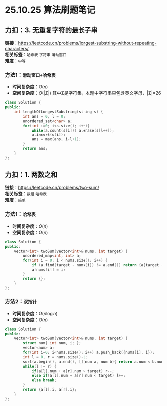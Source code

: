 # 25.10.25 算法刷题笔记

## 力扣：3. 无重复字符的最长子串
**链接**：https://leetcode.cn/problems/longest-substring-without-repeating-characters/  
**相关标签**：`哈希表` `字符串` `滑动窗口`  
**难度**：`中等`
### 方法1：`滑动窗口+哈希表`
- **时间复杂度**：$O(n)$
- **空间复杂度**：$O(|Σ|)$ 其中Σ是字符集，本题中字符串只包含英文字母，|Σ|=26
```cpp
class Solution {
public:
    int lengthOfLongestSubstring(string s) {
        int ans = 0, l = 0;
        unordered_set<char> a;
        for(int i=0; i<s.size(); i++){
            while(a.count(s[i])) a.erase(s[l++]);
            a.insert(s[i]);
            ans = max(ans, i-l+1);
        }
        return ans;
    }
};
```

## 力扣：1. 两数之和
**链接**：https://leetcode.cn/problems/two-sum/  
**相关标签**：`数组` `哈希表`  
**难度**：`简单`
### 方法1：`哈希表`
- **时间复杂度**：$O(n)$
- **空间复杂度**：$O(n)$
```cpp
class Solution {
public:
    vector<int> twoSum(vector<int>& nums, int target) {
        unordered_map<int, int> a;
        for(int i = 0; i < nums.size(); i++) {
            if (a.find(target - nums[i]) != a.end()) return {a[target - nums[i]], i};
            a[nums[i]] = i;
        }
        return {};
    }
};
```
### 方法2：`双指针`
- **时间复杂度**：$O(n \log n)$
- **空间复杂度**：$O(n)$
```cpp
class Solution {
public:
    vector<int> twoSum(vector<int>& nums, int target) {
        struct num{ int num, i; };
        vector<num> a;
        for(int i=0; i<nums.size(); i++) a.push_back({nums[i], i});
        int l = 0, r = nums.size()-1;
        sort(a.begin(), a.end(), [](num a, num b){ return a.num < b.num; });
        while(l != r) {
            if(a[l].num + a[r].num > target) r--;
            else if(a[l].num + a[r].num < target) l++;
            else break;
        }
        return {a[l].i, a[r].i};
    }
};
```